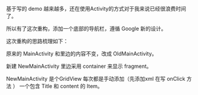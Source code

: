 
基于写的 demo 越来越多，还在使用Activity的方式对于我来说已经很浪费时间了。

所以有了这次重构，添加一个底部的导航栏，遵循 Google 新的设计。

这次重构的思路梳理如下：

原来的 MainActivity 和里边的内容不变，改成 OldMainActivity。

新建 NewMainActivity 里边采用 container 来显示 fragment。

NewMainActivity 是个GridView 每次都是手动添加（先添加xml 在写 onClick 方法 ）
一个包含 Title 和 content 的 Item。

